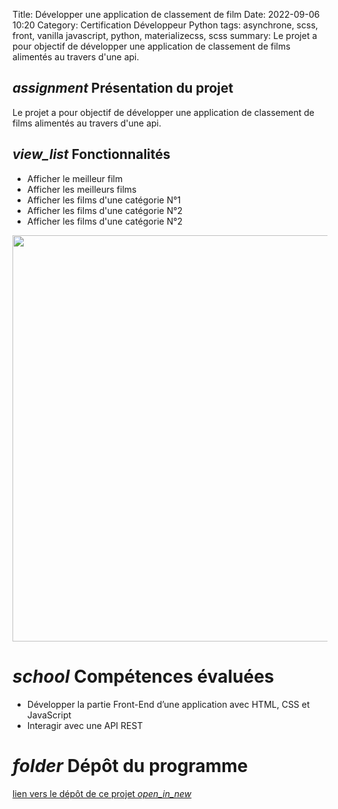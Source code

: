 Title: Développer une application de classement de film
Date: 2022-09-06 10:20
Category: Certification Développeur Python
tags: asynchrone, scss, front, vanilla javascript, python, materializecss, scss
summary: Le projet a pour objectif de développer une application de classement de films alimentés au travers d'une api.

## <i class="medium material-icons">assignment</i> Présentation du projet

Le projet a pour objectif de développer une application de classement de films alimentés au travers d'une api.

## <i class="medium material-icons">view_list</i> Fonctionnalités

 - Afficher le meilleur film
 - Afficher les meilleurs films
 - Afficher les films d'une catégorie N°1
 - Afficher les films d'une catégorie N°2
 - Afficher les films d'une catégorie N°2

 <img class="materialboxed" width="650" src="images/application-de-classement-de-films.gif">

# <i class="medium material-icons">school</i> Compétences évaluées

- Développer la partie Front-End d’une application avec HTML, CSS et JavaScript
- Interagir avec une API REST

# <i class="medium material-icons">folder</i>  Dépôt du programme
[lien vers le dépôt de ce projet  <i class="tiny material-icons">open_in_new</i>](https://github.com/DelphinePythonique/projet6)

